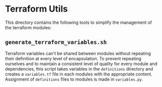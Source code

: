 # Terraform Utils

This directory contains the following tools to simplify the management of the terraform modules:

## `generate_terraform_variables.sh`
Terraform variables can't be shared between modules without repeating their definition at every level of encapsulation.
To prevent repeating ourselves and to maintain a consistent level of quality for every module and dependencies, this script takes variables 
in the `definitions` directory and creates a `variables.tf` file in each modules with the appropriate content.
Assignment of `definitions` files to modules is made in `variables.py`.
